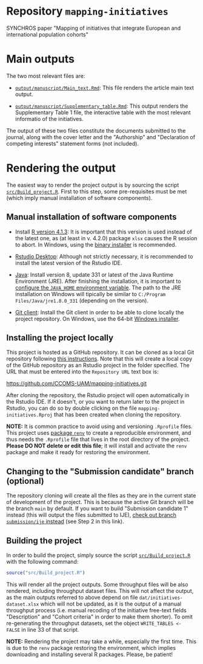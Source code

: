 # Repository `mapping-initiatives`

SYNCHROS paper
"Mapping of initiatives that integrate European and
international population cohorts"

# Main outputs

The two most relevant files are:

- [`output/manuscript/Main_text.Rmd`](output/manuscript/Main_text.Rmd):
  This file renders the article main text output.
  
- [`output/manuscript/Supplementary_table.Rmd`](output/manuscript/Supplementary_table.Rmd):
  This output renders the Supplementary Table 1 file, the interactive table
  with the most relevant informatio of the initiatives.
  
The output of these two files constitute the documents submitted to the
journal, along with the cover letter and the "Authorship" and
"Declaration of competing interests" statement forms (not included).

# Rendering the output

The easiest way to render the project output is by sourcing the script
[`src/Build_project.R`](src/Build_project.R).
First to this step, some pre-requisites must be met
(which imply manual installation of software components).

## Manual installation of software components

- Install [R version 4.1.3][R]:
  It is important that this version is used instead of the latest one,
  as (at least in v. 4.2.0) package `xlsx` causes the R session to abort.
  In Windows, using the [binary installer][inst] is recommended.

[R]: https://cran.rstudio.com/bin/windows/base/old/4.1.3/
[inst]: (https://cran.rstudio.com/bin/windows/base/old/4.1.3/R-4.1.3-win.exe)

- [Rstudio Desktop][RS]: Although not strictly necessary, it is recommended
  to install the latest version of the Rstudio IDE.

[RS]: https://www.rstudio.com/products/rstudio/download/#download

- [Java][J]: Install version 8, update 331 or latest of the
  Java Runtime Environment (JRE).
  After finishing the installation, it is important to 
  [configure the `JAVA_HOME` environment variable][JH].
  The path to the JRE installation on Windows will tipically be similar to
  `C:/Program Files/Java/jre1.8.0_331` (depending on the version).

[J]: https://www.java.com/es/download/

[JH]: https://docs.oracle.com/en/cloud/saas/enterprise-performance-management-common/diepm/epm_set_java_home_104x6dd63633_106x6dd6441c.html

- [Git client][G]: Install the Git client in order to be able to clone locally
  the project repository. On Windows, use the 64-bit [Windows installer][GW].

[G]: https://git-scm.com/download

[GW]: https://git-scm.com/download/win

## Installing the project locally

This project is hosted as a GitHub repository.
It can be cloned as a local Git repository following [this instructions][CR].
Note that this will create a local copy of the GitHub repository as an
Rstudio project in the folder specified.
The URL that must be entered into the `Repository URL` text box is:

https://github.com/CCOMS-UAM/mapping-initiatives.git

[CR]: https://book.cds101.com/using-rstudio-server-to-clone-a-github-repo-as-a-new-project.html

After cloning the repository, the Rstudio project will open automatically in the
Rstudio IDE.
If it doesn't, or you want to return later to the project in Rstudio,
you can do so by double clicking on the file `mapping-initiatives.Rproj`
that has been created when cloning the repository.

**NOTE:** It is common practice to avoid using and versioning `.Rprofile` files.
This project uses [package `renv`][renv] to create a reproducible environment,
and thus needs the `.Rprofile` file that lives in the root directory of the
project. **Please DO NOT delete or edit this file**; it will install and
activate the `renv` package and make it ready for restoring the environment.

[renv]: https://cran.r-project.org/package=renv

## Changing to the "Submission candidate" branch (optional)

The repository cloning will create all the files as they are in the current
state of development of the project.
This is because the active Git branch will be the branch `main` by default.
If you want to build "Submission candidate 1" instead
(this will output the files submitted to IJE),
[check out branch `submission/ije` instead][SB] (see Step 2 in this link).

[SB]: https://twrushby.wordpress.com/2017/03/27/collaboration-with-rstudio-and-git-using-branches/

## Building the project

In order to build the project, simply source the script
[`src/Build_project.R`](src/Build_project.R) with the following command:

```r
source("src/Build_project.R")
```

This will render all the project outputs.
Some throughput files will be also rendered, including throughput dataset files.
This will not affect the output, as the main outputs referred to above
depend on file `dat/initiatives-dataset.xlsx` which will not be updated,
as it is the output of a manual throughput process
(i.e. manual recoding of the initiative free-text fields "Description" and
"Cohort criteria" in order to make them shorter).
To omit re-generating the throughput datasets, set the object
`WRITE_TABLES <- FALSE` in line 33 of that script.

**NOTE:** Rendering the project may take a while, especially the first time.
This is due to the `renv` package restoring the environment, which implies
downloading and installing several R packages. Please, be patient!
